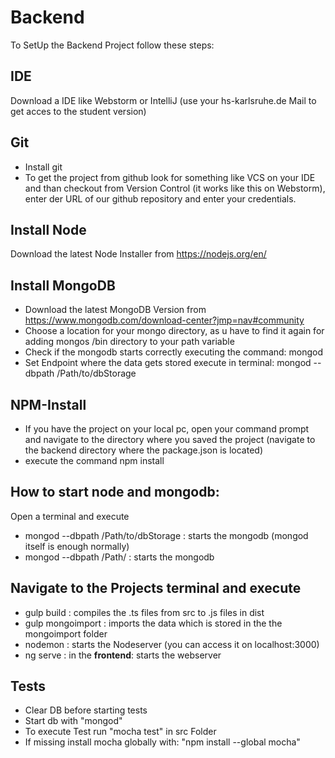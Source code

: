 # Backend

To SetUp the Backend Project follow these steps:

## IDE
Download a IDE like Webstorm or IntelliJ (use your hs-karlsruhe.de Mail to get acces to the student version)

## Git
- Install git
- To get the project from github look for something like VCS on your IDE and than checkout from Version Control
  (it works like this on Webstorm), enter der URL of our github repository
  and enter your credentials.

## Install Node
Download the latest Node Installer from https://nodejs.org/en/

## Install MongoDB
- Download the latest MongoDB Version from https://www.mongodb.com/download-center?jmp=nav#community
- Choose a location for your mongo directory, as u have to find it again for adding mongos /bin directory to your path
variable 
- Check if the mongodb starts correctly executing the command: mongod
- Set Endpoint where the data gets stored execute in terminal: mongod --dbpath /Path/to/dbStorage


## NPM-Install
- If you have the project on your local pc, open your command prompt and navigate to the directory where you saved the
project (navigate to the backend directory where the package.json is located)
- execute the command npm install

## How to start node and mongodb:
Open a terminal and execute
- mongod --dbpath /Path/to/dbStorage   : starts the mongodb
(mongod itself is enough normally)
- mongod --dbpath /Path/   : starts the mongodb

## Navigate to the Projects terminal and execute
- gulp build                           : compiles the .ts files from src to .js files in dist
- gulp mongoimport                     : imports the data which is stored in the the mongoimport folder
- nodemon                              : starts the Nodeserver (you can access it on localhost:3000)
- ng serve                             : in the **frontend**: starts the webserver

## Tests
- Clear DB before starting tests
- Start db with "mongod"
- To execute Test run "mocha test" in src Folder
- If missing install mocha globally with: "npm install --global mocha"

